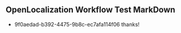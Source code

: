 ## OpenLocalization Workflow Test MarkDown
* 9f0aedad-b392-4475-9b8c-ec7afa114f06 thanks!

<!--HONumber=Aug16_HO4-->


